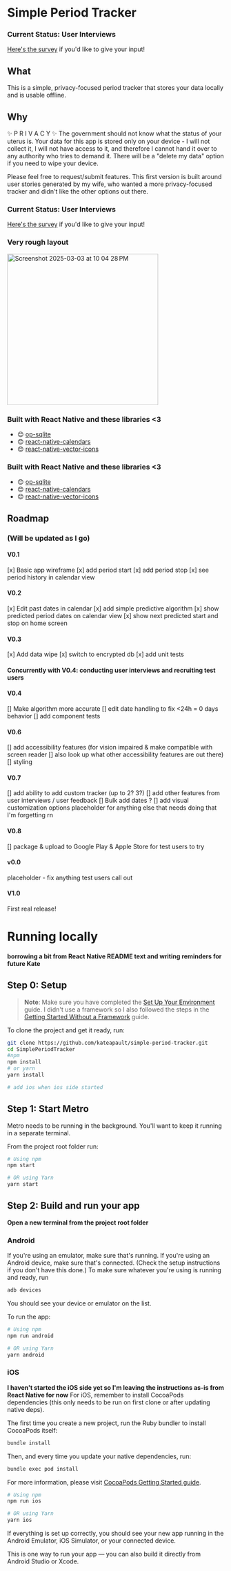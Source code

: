 # Simple Period Tracker

### Current Status: User Interviews 
[Here's the survey](https://www.google.com/url?sa=t&source=web&rct=j&opi=89978449&url=https://oblador.github.io/react-native-vector-icons/&ved=2ahUKEwiYk6Wfue-LAxWfM1kFHWicAn8QFnoECAkQAQ&usg=AOvVaw2wrRHIDlA6X57qCArk1N2I) if you'd like to give your input!

## What
This is a simple, privacy-focused period tracker that stores your data locally and is usable offline.

## Why
✨ P R I V A C Y ✨
The government should not know what the status of your uterus is. Your data for this app is stored only on your device - I will not collect it, I will not have access to it, and therefore I cannot hand it over to any authority who tries to demand it. There will be a "delete my data" option if you need to wipe your device.

Please feel free to request/submit features. This first version is built around user stories generated by my wife, who wanted a more privacy-focused tracker and didn't like the other options out there.

### Current Status: User Interviews 
[Here's the survey](https://www.google.com/url?sa=t&source=web&rct=j&opi=89978449&url=https://oblador.github.io/react-native-vector-icons/&ved=2ahUKEwiYk6Wfue-LAxWfM1kFHWicAn8QFnoECAkQAQ&usg=AOvVaw2wrRHIDlA6X57qCArk1N2I) if you'd like to give your input!

### Very rough layout
<img width="350" alt="Screenshot 2025-03-03 at 10 04 28 PM" src="https://github.com/user-attachments/assets/9cf23445-f909-4ae0-81fa-07acf62d3de4" />

### Built with React Native and these libraries <3
- 😊 [op-sqlite](https://github.com/OP-Engineering/op-sqlite#readme)
- 😊 [react-native-calendars](https://github.com/wix/react-native-calendars#readme)
- 😊 [react-native-vector-icons](https://oblador.github.io/react-native-vector-icons#readme)


### Built with React Native and these libraries <3
- 😊 [op-sqlite](https://github.com/OP-Engineering/op-sqlite#readme)
- 😊 [react-native-calendars](https://github.com/wix/react-native-calendars#readme)
- 😊 [react-native-vector-icons](https://oblador.github.io/react-native-vector-icons#readme)


## Roadmap
### (Will be updated as I go)
#### V0.1
[x] Basic app wireframe
[x] add period start
[x] add period stop
[x] see period history in calendar view 

#### V0.2
[x] Edit past dates in calendar
[x] add simple predictive algorithm
[x] show predicted period dates on calendar view 
[x] show next predicted start and stop on home screen

#### V0.3
[x] Add data wipe
[x] switch to encrypted db
[x] add unit tests


#### Concurrently with V0.4: conducting user interviews and recruiting test users

#### V0.4
[] Make algorithm more accurate
[] edit date handling to fix <24h = 0 days behavior
[] add component tests

#### V0.6
[] add accessibility features (for vision impaired & make compatible with screen reader
[] also look up what other accessibility features are out there)
[] styling

#### V0.7 
[] add ability to add custom tracker (up to 2? 3?)
[] add other features from user interviews / user feedback
[] Bulk add dates ?
[] add visual customization options
placeholder for anything else that needs doing that I'm forgetting rn

#### V0.8
[] package & upload to Google Play & Apple Store for test users to try

#### v0.0
placeholder - fix anything test users call out

#### V1.0
First real release!



# Running locally
#### borrowing a bit from React Native README text and writing reminders for future Kate
## Step 0: Setup
> **Note**: Make sure you have completed the [Set Up Your Environment](https://reactnative.dev/docs/set-up-your-environment) guide. I didn't use a framework so I also followed the steps in the [Getting Started Without a Framework](https://reactnative.dev/docs/getting-started-without-a-framework) guide.

To clone the project and get it ready, run:
```sh
git clone https://github.com/kateapault/simple-period-tracker.git
cd SimplePeriodTracker
#npm
npm install
# or yarn
yarn install

# add ios when ios side started
```


## Step 1: Start Metro
Metro needs to be running in the background. You'll want to keep it running in a separate terminal. 

From the project root folder run:
```sh
# Using npm
npm start

# OR using Yarn
yarn start
```

## Step 2: Build and run your app
**Open a new terminal from the project root folder**

### Android
If you're using an emulator, make sure that's running. If you're using an Android device, make sure that's connected. (Check the setup instructions if you don't have this done.) To make sure whatever you're using is running and ready, run
```sh
adb devices
```

You should see your device or emulator on the list.

To run the app:
```sh
# Using npm
npm run android

# OR using Yarn
yarn android
```

### iOS
**I haven't started the iOS side yet so I'm leaving the instructions as-is from React Native for now**
For iOS, remember to install CocoaPods dependencies (this only needs to be run on first clone or after updating native deps).

The first time you create a new project, run the Ruby bundler to install CocoaPods itself:

```sh
bundle install
```

Then, and every time you update your native dependencies, run:

```sh
bundle exec pod install
```

For more information, please visit [CocoaPods Getting Started guide](https://guides.cocoapods.org/using/getting-started.html).

```sh
# Using npm
npm run ios

# OR using Yarn
yarn ios
```

If everything is set up correctly, you should see your new app running in the Android Emulator, iOS Simulator, or your connected device.

This is one way to run your app — you can also build it directly from Android Studio or Xcode.
